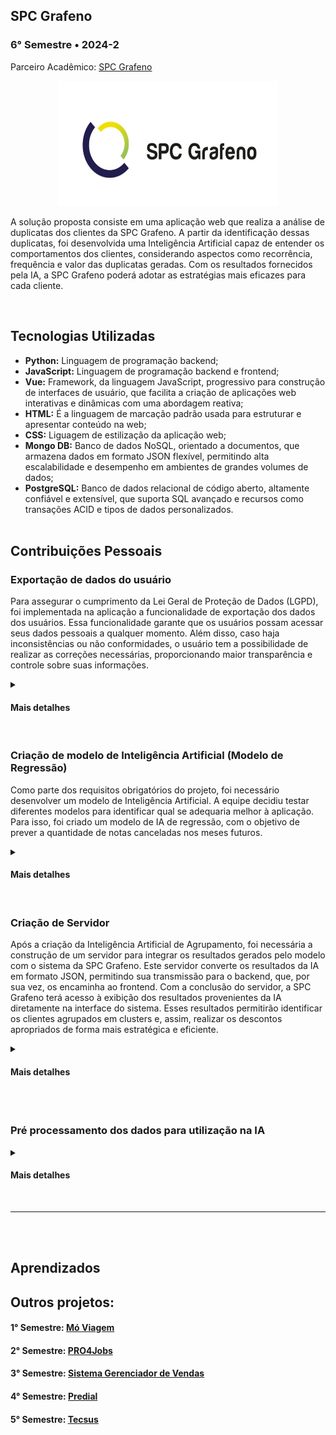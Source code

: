 ## SPC Grafeno
### 6° Semestre • 2024-2
<p>Parceiro Acadêmico: <a href="https://spcgrafeno.com.br/">SPC Grafeno</a></p>
<p align = "center"><img src= "Images/spc.jpeg" width="350" height="200"></p>
<p>A solução proposta consiste em uma aplicação web que realiza a análise de duplicatas dos clientes da SPC Grafeno. A partir da identificação dessas duplicatas, foi desenvolvida uma Inteligência Artificial capaz de entender os comportamentos dos clientes, considerando aspectos como recorrência, frequência e valor das duplicatas geradas. Com os resultados fornecidos pela IA, a SPC Grafeno poderá adotar as estratégias mais eficazes para cada cliente.</p>
<br>

## Tecnologias Utilizadas
* __Python:__ Linguagem de programação backend;
* __JavaScript:__ Linguagem de programação backend e frontend;
* __Vue:__ Framework, da linguagem JavaScript, progressivo para construção de interfaces de usuário, que facilita a criação de aplicações web interativas e dinâmicas com uma abordagem reativa;
* __HTML:__ É a linguagem de marcação padrão usada para estruturar e apresentar conteúdo na web;
* __CSS:__ Liguagem de estilização da aplicação web;
* __Mongo DB:__ Banco de dados NoSQL, orientado a documentos, que armazena dados em formato JSON flexível, permitindo alta escalabilidade e desempenho em ambientes de grandes volumes de dados;
* __PostgreSQL:__ Banco de dados relacional de código aberto, altamente confiável e extensível, que suporta SQL avançado e recursos como transações ACID e tipos de dados personalizados.
<br><br>

## Contribuições Pessoais
### Exportação de dados do usuário
<p>Para assegurar o cumprimento da Lei Geral de Proteção de Dados (LGPD), foi implementada na aplicação a funcionalidade de exportação dos dados dos usuários. Essa funcionalidade garante que os usuários possam acessar seus dados pessoais a qualquer momento. Além disso, caso haja inconsistências ou não conformidades, o usuário tem a possibilidade de realizar as correções necessárias, proporcionando maior transparência e controle sobre suas informações.</p>
<details>
<summary><h4>Mais detalhes</h4></summary>
<p>Foi realizada a criação de uma API View chamada ExportCSVAPIView, que tem como objetivo gerar e fornecer um arquivo CSV com os dados de um membro do sistema. A classe utiliza a permissão AllowAny, permitindo o acesso sem restrições. Quando uma requisição GET é feita, o código tenta obter o id_user (identificador do usuário) a partir dos parâmetros da URL. Primeiro, ele valida se o id_user é um ObjectId válido. Se não for, retorna um erro 400 (requisição inválida). Caso o ID seja válido, tenta localizar o membro correspondente no banco de dados usando esse ID. Se o membro não for encontrado, retorna um erro 404 (não encontrado), e se houver qualquer outro erro, é retornado um erro 500 (erro interno).</p>
  
<p>Após encontrar o membro, o código serializa os dados desse usuário usando o MemberSerializer, que converte o objeto em um formato de dicionário. Em seguida, um arquivo CSV é gerado com esses dados. A resposta HTTP é configurada para ser um arquivo de texto no formato CSV, e o cabeçalho do arquivo inclui o nome do usuário e as chaves do dicionário como nomes das colunas. As informações do membro são então escritas no CSV como valores nas linhas abaixo do cabeçalho. Finalmente, o arquivo CSV é retornado como resposta para que o usuário possa baixá-lo.</p> 
<br>

<p>Abaixo é apresentado a  API View que exporta os dados em formato CSV:</p>

``` python
class ExportCSVAPIView(APIView):
    permission_classes = [AllowAny]  # Defina as permissões conforme necessário
    def get(self, request, *args, **kwargs):
        id_user = kwargs.get('_id')
        # Verifica se id_user é um ObjectId válido
        if not ObjectId.is_valid(id_user):
            return Response({"detail": "ID inválido."}, status=status.HTTP_400_BAD_REQUEST)
        try:
            # Usa o ObjectId para buscar o membro
            member = Member.objects.get(_id=ObjectId(id_user))
        except Member.DoesNotExist:
            return Response({"detail": "Usuário não encontrado!"}, status=status.HTTP_404_NOT_FOUND)
        except Exception as e:
            return Response({"detail": f"Erro interno: {str(e)}"}, status=status.HTTP_500_INTERNAL_SERVER_ERROR)
        # Converte o objeto em dicionário
        serializer = MemberSerializer(member)
        data = serializer.data
        # Cria uma resposta HTTP com o CSV
        response = HttpResponse(content_type='text/csv')
        response['Content-Disposition'] = f'attachment; filename="{id_user}_data.csv"'
        # Cria um escritor CSV
        writer = csv.writer(response)
        # Escreve o cabeçalho (nomes das colunas)
        writer.writerow(data.keys())
        # Escreve os dados do membro
        writer.writerow(data.values())
        return response

``` 
</details>
<br>

### Criação de modelo de Inteligência Artificial (Modelo de Regressão)
<p>Como parte dos requisitos obrigatórios do projeto, foi necessário desenvolver um modelo de Inteligência Artificial. A equipe decidiu testar diferentes modelos para identificar qual se adequaria melhor à aplicação. Para isso, foi criado um modelo de IA de regressão, com o objetivo de prever a quantidade de notas canceladas nos meses futuros.</p>
<details>
<summary><h4>Mais detalhes</h4></summary>
<p>Durante a análise da base de dados fornecida pela SPC Grafeno, identificou-se a possibilidade de criar uma Inteligência Artificial baseada nas colunas de criação de nota fiscal (created_at) e estado da nota fiscal (state). O objetivo principal do modelo desenvolvido foi prever a quantidade de notas fiscais canceladas nos meses futuros. Para isso, realizou-se inicialmente o tratamento dos dados, que incluiu a remoção de valores nulos e a conversão dos tipos de dados, garantindo a integridade e consistência da base. Em seguida, a base foi dividida em dois subconjuntos: 80% dos dados foram reservados para o treinamento e 20% para o teste.</p>
<p>O modelo escolhido foi uma Árvore Aleatória de Regressão (Random Forest Regressor), que foi treinado utilizando os dados preparados. Após o treinamento, o modelo foi empregado para prever os cancelamentos de notas fiscais nos meses futuros, utilizando o conjunto de teste como referência. A avaliação do modelo foi realizada por meio de métricas como Acurácia e o Erro Absoluto Percentual Médio (MAPE), que forneceram uma análise detalhada do desempenho da solução.</p>
<br>

<p>Abaixo é mostrado a criação do modelo de Inteligência Artificial de Regressão:</p>

``` python
# Seleção das variáveis preditoras e variável alvo
X = monthly_cancellations[['mes_x','ano_x'] + [col for col in monthly_cancellations.columns if col.startswith('state_')]]
y = monthly_cancellations['total_canceladas']

# Divisão dos dados em conjuntos de treino e teste
X_train, X_test, y_train, y_test = train_test_split(X, y, test_size=0.2, random_state=42)

# Criação e treinamento do modelo de Floresta Aleatória de Regressão
model = RandomForestRegressor(n_estimators=100, random_state=42)
model.fit(X_train, y_train)
```
  
</details>
<br>

### Criação de Servidor
<p>Após a criação da Inteligência Artificial de Agrupamento, foi necessária a construção de um servidor para integrar os resultados gerados pelo modelo com o sistema da SPC Grafeno. Este servidor converte os resultados da IA em formato JSON, permitindo sua transmissão para o backend, que, por sua vez, os encaminha ao frontend. Com a conclusão do servidor, a SPC Grafeno terá acesso à exibição dos resultados provenientes da IA diretamente na interface do sistema. Esses resultados permitirão identificar os clientes agrupados em clusters e, assim, realizar os descontos apropriados de forma mais estratégica e eficiente.</p>
<details>
<summary><h4>Mais detalhes</h4></summary>
<p>O modelo de IA utilizado na aplicação é baseado em agrupamento, no qual os clientes da SPC Grafeno são organizados em quatro clusters. Cada cluster é definido por características específicas, como Recência, Frequência e Valor das duplicatas criadas pelos clientes. Os resultados gerados pela IA são armazenados em uma tabela. No entanto, para que o backend possa transmitir esses dados ao frontend, foi necessário desenvolver um servidor utilizando o framework Flask. O servidor foi projetado para disponibilizar os resultados da IA em formato JSON por meio de requisições do tipo GET.</p>
<p>A comunicação do servidor é configurada para operar na porta 5000, garantindo a integração eficiente entre as diferentes camadas da aplicação e permitindo a visualização dos resultados no frontend.</p>
<br>

<p>Abaixo é mostrado o código-fonte para a criação do servidor:</p>

``` python
from flask import Flask, jsonify
from kmeans import df_rfm_clip_scaled  # Importando o resultado da IA 

app = Flask(__name__)

@app.route('/api/clustering', methods=['GET'])
def get_clustering_results():
    try:
        results = df_rfm_clip_scaled.copy()
        results['participant_id'] = df_rfm_clip_scaled.index
        return jsonify(results.to_dict(orient='records'))  # Retorna os dados como JSON
    except Exception as e:
        return jsonify({"error": str(e)}), 500
    
if __name__ == '__main__':
    app.run(debug=True, host='0.0.0.0', port=5000)  # O servidor roda na porta 5000
```

</details>
<br>

<br>

### Pré processamento dos dados para utilização na IA 
<p></p>
<details>
<summary><h4>Mais detalhes</h4></summary>
<p></p>
<br>

<p></p>

<p align = "center"><img src= "Images/" width="500" height="300"></p>
  
</details>
<br>

<hr></hr>
<br><br>

## Aprendizados

## Outros projetos:

#### 1° Semestre: <a href="https://github.com/lucasetdasilva/PortifolioBancodeDados/blob/main/1Semestre/1Semestre.md">Mó Viagem</a>
#### 2° Semestre: <a href="https://github.com/lucasetdasilva/PortifolioBancodeDados/blob/main/2Semestre/2Semestre.md">PRO4Jobs</a>
#### 3° Semestre: <a href="https://github.com/lucasetdasilva/PortifolioBancodeDados/blob/main/3Semestre/3Semestre.md">Sistema Gerenciador de Vendas</a>
#### 4° Semestre: <a href="https://github.com/lucasetdasilva/PortifolioBancodeDados/blob/main/4Semestre/4Semestre.md">Predial</a>
#### 5° Semestre: <a href="https://github.com/lucasetdasilva/PortifolioBancodeDados/blob/main/5Semestre/5Semestre.md">Tecsus</a>
